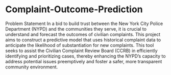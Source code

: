 # Complaint-Outcome-Prediction

Problem Statement
In a bid to build trust between the New York City Police Department (NYPD) and the communities they serve, it is crucial to understand and forecast the outcomes of civilian complaints. This project aims to construct a predictive model that uses historical complaint data to anticipate the likelihood of substantiation for new complaints. This tool seeks to assist the Civilian Complaint Review Board (CCRB) in efficiently identifying and prioritizing cases, thereby enhancing the NYPD’s capacity to address potential issues preemptively and foster a safer, more transparent community environment.

